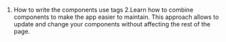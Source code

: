 1. How to write the components use tags
2.Learn how to combine components to make the app easier to maintain. This approach allows to update and change your components without affecting the rest of the page.
